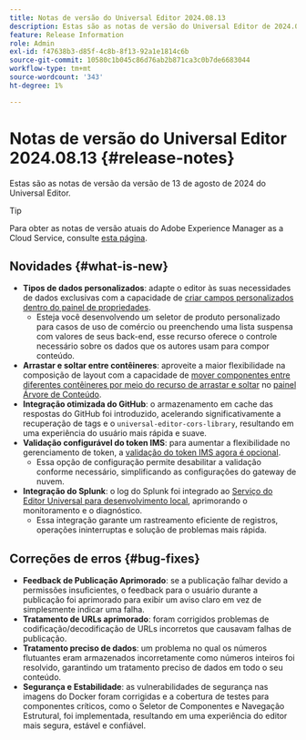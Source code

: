 ```yaml
---
title: Notas de versão do Universal Editor 2024.08.13
description: Estas são as notas de versão do Universal Editor de 2024.08.13.
feature: Release Information
role: Admin
exl-id: f47638b3-d85f-4c8b-8f13-92a1e1814c6b
source-git-commit: 10580c1b045c86d76ab2b871ca3c0b7de6683044
workflow-type: tm+mt
source-wordcount: '343'
ht-degree: 1%

---
```


# Notas de versão do Universal Editor 2024.08.13 {#release-notes}

Estas são as notas de versão da versão de 13 de agosto de 2024 do Universal Editor.

>[!TIP]
>
>Para obter as notas de versão atuais do Adobe Experience Manager as a Cloud Service, consulte [esta página](/help/release-notes/release-notes-cloud/release-notes-current.md).

## Novidades {#what-is-new}

* **Tipos de dados personalizados**: adapte o editor às suas necessidades de dados exclusivas com a capacidade de [criar campos personalizados dentro do painel de propriedades](https://developer.adobe.com/uix/docs/services/aem-universal-editor/api/item-types-renderers/).
   * Esteja você desenvolvendo um seletor de produto personalizado para casos de uso de comércio ou preenchendo uma lista suspensa com valores de seus back-end, esse recurso oferece o controle necessário sobre os dados que os autores usam para compor conteúdo.
* **Arrastar e soltar entre contêineres**: aproveite a maior flexibilidade na composição de layout com a capacidade de [mover componentes entre diferentes contêineres por meio do recurso de arrastar e soltar](/help/sites-cloud/authoring/universal-editor/authoring.md#reordering-components) no [painel Árvore de Conteúdo](/help/sites-cloud/authoring/universal-editor/navigation.md#content-tree-mode).
* **Integração otimizada do GitHub**: o armazenamento em cache das respostas do GitHub foi introduzido, acelerando significativamente a recuperação de tags e o `universal-editor-cors-library`, resultando em uma experiência do usuário mais rápida e suave.
* **Validação configurável do token IMS**: para aumentar a flexibilidade no gerenciamento de token, a [validação do token IMS agora é opcional](/help/implementing/universal-editor/local-dev.md#setting-up-service).
   * Essa opção de configuração permite desabilitar a validação conforme necessário, simplificando as configurações do gateway de nuvem.
* **Integração do Splunk**: o log do Splunk foi integrado ao [Serviço do Editor Universal para desenvolvimento local](/help/implementing/universal-editor/local-dev.md#setting-up-service), aprimorando o monitoramento e o diagnóstico.
   * Essa integração garante um rastreamento eficiente de registros, operações ininterruptas e solução de problemas mais rápida.

## Correções de erros {#bug-fixes}

* **Feedback de Publicação Aprimorado**: se a publicação falhar devido a permissões insuficientes, o feedback para o usuário durante a publicação foi aprimorado para exibir um aviso claro em vez de simplesmente indicar uma falha.
* **Tratamento de URLs aprimorado**: foram corrigidos problemas de codificação/decodificação de URLs incorretos que causavam falhas de publicação.
* **Tratamento preciso de dados**: um problema no qual os números flutuantes eram armazenados incorretamente como números inteiros foi resolvido, garantindo um tratamento preciso de dados em todo o seu conteúdo.
* **Segurança e Estabilidade**: as vulnerabilidades de segurança nas imagens do Docker foram corrigidas e a cobertura de testes para componentes críticos, como o Seletor de Componentes e Navegação Estrutural, foi implementada, resultando em uma experiência do editor mais segura, estável e confiável.
